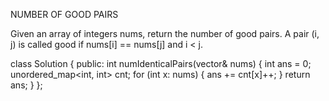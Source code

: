 NUMBER OF GOOD PAIRS

Given an array of integers nums, return the number of good pairs.
A pair (i, j) is called good if nums[i] == nums[j] and i < j.

<!-- SOLUTION -->

class Solution {
public:
        int numIdenticalPairs(vector<int>& nums) {
        int ans = 0;
        unordered_map<int, int> cnt;
        for (int x: nums) {
        ans += cnt[x]++;
        }
        return ans;
    }
};